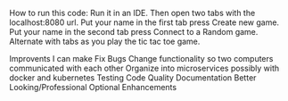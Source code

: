 How to run this code: 
Run it in an IDE. 
Then open two tabs with the localhost:8080 url.
Put your name in the first tab press Create new game.
Put your name in the second tab press Connect to a Random game.
Alternate with tabs as you play the tic tac toe game.

Improvents I can make
Fix Bugs
Change functionality so two computers communicated with each other
Organize into microservices possibly with docker and kubernetes 
Testing Code Quality Documentation
Better Looking/Professional
Optional Enhancements 
